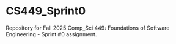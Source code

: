 # CS449_Sprint0
Repository for Fall 2025 Comp_Sci 449: Foundations of Software Engineering - Sprint #0 assignment. 
